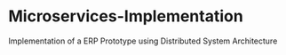 # Microservices-Implementation

Implementation of a ERP Prototype using Distributed System Architecture

